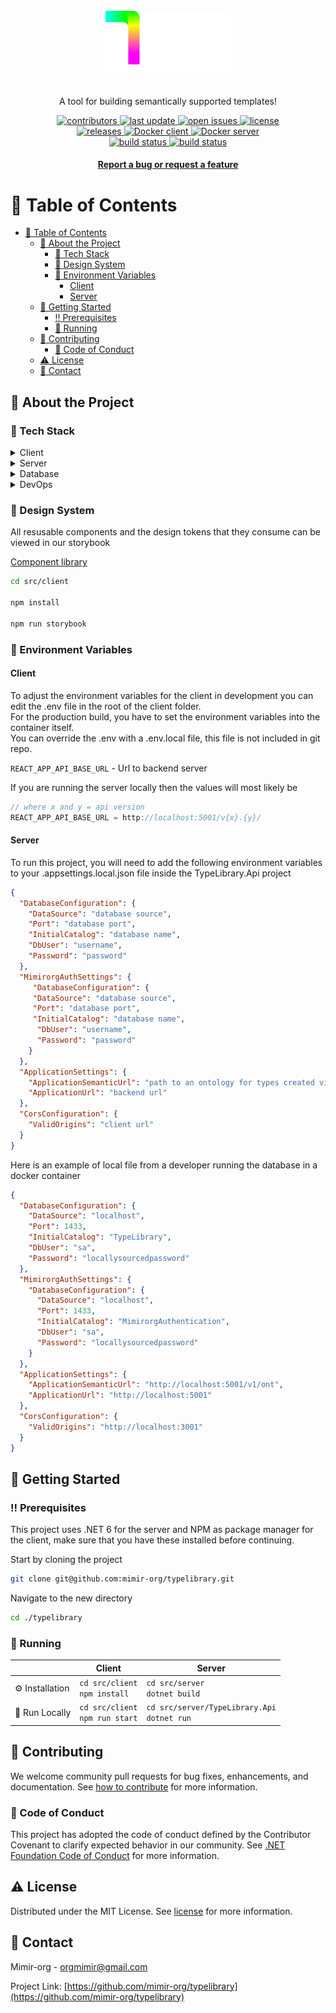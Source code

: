 <div align="center">
  <br/>
  
  <img src="src/client/src/assets/icons/logo/logoWhite.svg" alt="logo" width="200" height="auto" />
  
  <br/>
  <br/>
  
  <p>A tool for building semantically supported templates!</p>

  <div>
    <a href="https://github.com/mimir-org/typelibrary/graphs/contributors">
      <img src="https://img.shields.io/github/contributors/mimir-org/typelibrary" alt="contributors" />
    </a>
    <a href="https://github.com/mimir-org/typelibrary/commits/main">
      <img src="https://img.shields.io/github/last-commit/mimir-org/typelibrary" alt="last update" />
    </a>
    <a href="https://github.com/mimir-org/typelibrary/issues/">
      <img src="https://img.shields.io/github/issues/mimir-org/typelibrary" alt="open issues" />
    </a>
    <a href="https://github.com/mimir-org/typelibrary/blob/master/LICENSE">
      <img src="https://img.shields.io/github/license/mimir-org/typelibrary.svg" alt="license" />
    </a>
  </div>

  <div>
    <a href="https://github.com/mimir-org/typelibrary/releases">
      <img src="https://img.shields.io/github/v/release/mimir-org/typelibrary" alt="releases">
    </a>
    <a href="https://hub.docker.com/repository/docker/mimirorg/typelibrary-client">
      <img alt="Docker client" src="https://img.shields.io/docker/v/mimirorg/typelibrary-client?label=docker%20client">
    </a>
    <a href="https://hub.docker.com/repository/docker/mimirorg/typelibrary-server">
      <img alt="Docker server" src="https://img.shields.io/docker/v/mimirorg/typelibrary-server?label=docker%20server">
    </a>
  </div>

  <div>
    <a href="https://github.com/mimir-org/typelibrary/actions/workflows/main.yaml">
      <img src="https://github.com/mimir-org/typelibrary/actions/workflows/main.yaml/badge.svg?branch=main" alt="build status" />
    </a>
    <a href="https://github.com/mimir-org/typelibrary/actions/workflows/dev.yaml">
      <img src="https://github.com/mimir-org/typelibrary/actions/workflows/dev.yaml/badge.svg?branch=dev" alt="build status" />
    </a>
  </div>
  
  <h4>
  <a href="https://github.com/mimir-org/typelibrary/issues">Report a bug or request a feature</a>
  </h4>
</div>

# :notebook_with_decorative_cover: Table of Contents

- [:notebook_with_decorative_cover: Table of Contents](#notebook_with_decorative_cover-table-of-contents)
  - [:star2: About the Project](#star2-about-the-project)
    - [:space_invader: Tech Stack](#space_invader-tech-stack)
    - [:art: Design System](#art-design-system)
    - [:key: Environment Variables](#key-environment-variables)
      - [Client](#client)
      - [Server](#server)
  - [:toolbox: Getting Started](#toolbox-getting-started)
    - [:bangbang: Prerequisites](#bangbang-prerequisites)
    - [:running: Running](#running-running)
  - [:wave: Contributing](#wave-contributing)
    - [:scroll: Code of Conduct](#scroll-code-of-conduct)
  - [:warning: License](#warning-license)
  - [:handshake: Contact](#handshake-contact)
  
## :star2: About the Project

### :space_invader: Tech Stack

<details>
  <summary>Client</summary>
  <ul>
    <li><a href="https://www.typescriptlang.org/">Typescript</a></li>
    <li><a href="https://reactjs.org/">React.js</a></li>
    <li><a href="https://reactrouterdotcom.fly.dev/">React Router</a></li>
    <li><a href="https://react-hook-form.com/">React Hook Form</a></li>
    <li><a href="https://react-query.tanstack.com/">React Query</a></li>
    <li><a href="https://axios-http.com/">Axios</a></li>
    <li><a href="https://fakerjs.dev/">Faker</a></li>
    <li><a href="https://storybook.js.org/">Storybook</a></li>
    <li><a href="https://www.framer.com/motion/">Framer Motion</a></li>
    <li><a href="https://www.radix-ui.com/">Radix UI (Primitives)</a></li>
    <li><a href="https://styled-components.com/">styled-components</a></li>
    <li><a href="https://styled-icons.dev/">styled-icons</a></li>
    <li><a href="https://polished.js.org/">polished</a></li>
  </ul>
</details>

<details>
  <summary>Server</summary>
  <ul>
    <li><a href="https://dotnet.microsoft.com/en-us/languages/csharp">C#</a></li>
    <li><a href="https://docs.microsoft.com/en-us/aspnet/core/">ASP.NET</a></li>
    <li><a href="https://docs.microsoft.com/en-us/azure/active-directory/develop/">MSAL.NET</a></li>
    <li><a href="https://www.newtonsoft.com/json">Json.NET</a></li>
    <li><a href="https://docs.microsoft.com/en-us/ef/">Entity Framework</a></li>
    <li><a href="https://automapper.org/">AutoMapper</a></li>
    <li><a href="https://xunit.net/">xUnit.NET</a></li>
    <li><a href="https://github.com/domaindrivendev/Swashbuckle.AspNetCore">Swashbuckle</a></li>
    <li><a href="https://github.com/moq/moq4">Moq</a></li>
    <li><a href="https://sendgrid.com/">Sendgrid</a></li>
    <li><a href="https://github.com/pankleks/TypeScriptBuilder">TypeScriptBuilder</a></li>
  </ul>
</details>

<details>
<summary>Database</summary>
  <ul>
    <li><a href="https://www.microsoft.com/en-us/sql-server/">MSSQL</a></li>
  </ul>
</details>

<details>
<summary>DevOps</summary>
  <ul>
    <li><a href="https://www.docker.com/">Docker</a></li>
    <li><a href="https://github.com/features/actions">Github Actions</a></li>
    <li><a href="https://www.terraform.io/">Terraform</a></li>
  </ul>
</details>

### :art: Design System

All resusable components and the design tokens that they consume can be viewed in our storybook

<a href="https://github.com/mimir-org/typelibrary/tree/dev/src/client/src/complib">Component library</a>

```bash
cd src/client

npm install

npm run storybook
```

### :key: Environment Variables

#### Client

To adjust the environment variables for the client in development you can edit the .env file in the root of the client folder.  
For the production build, you have to set the environment variables into the container itself.  
You can override the .env with a .env.local file, this file is not included in git repo.

`REACT_APP_API_BASE_URL` - Url to backend server

If you are running the server locally then the values will most likely be  

```js
// where x and y = api version
REACT_APP_API_BASE_URL = http://localhost:5001/v{x}.{y}/
```

#### Server

To run this project, you will need to add the following environment variables to your .appsettings.local.json file inside the TypeLibrary.Api project

```json
{
  "DatabaseConfiguration": {
    "DataSource": "database source",
    "Port": "database port",
    "InitialCatalog": "database name",
    "DbUser": "username",
    "Password": "password"
  },
  "MimirorgAuthSettings": {
     "DatabaseConfiguration": {
     "DataSource": "database source",
     "Port": "database port",
     "InitialCatalog": "database name",
      "DbUser": "username",
      "Password": "password"
    }
  },
  "ApplicationSettings": {
    "ApplicationSemanticUrl": "path to an ontology for types created via application",
    "ApplicationUrl": "backend url"
  },
  "CorsConfiguration": {
    "ValidOrigins": "client url"
  }
}
```

Here is an example of local file from a developer running the database in a docker container

```json
{
  "DatabaseConfiguration": {
    "DataSource": "localhost",
    "Port": 1433,
    "InitialCatalog": "TypeLibrary",
    "DbUser": "sa",
    "Password": "locallysourcedpassword"
  },
  "MimirorgAuthSettings": {
    "DatabaseConfiguration": {
      "DataSource": "localhost",
      "Port": 1433,
      "InitialCatalog": "MimirorgAuthentication",
      "DbUser": "sa",
      "Password": "locallysourcedpassword"
    }
  },
  "ApplicationSettings": {
    "ApplicationSemanticUrl": "http://localhost:5001/v1/ont",
    "ApplicationUrl": "http://localhost:5001"
  },
  "CorsConfiguration": {
    "ValidOrigins": "http://localhost:3001"
  }
}
```

## :toolbox: Getting Started

### :bangbang: Prerequisites

This project uses .NET 6 for the server and NPM as package manager for the client,
make sure that you have these installed before continuing.

Start by cloning the project

```bash
git clone git@github.com:mimir-org/typelibrary.git
```

Navigate to the new directory

```bash
cd ./typelibrary
```

### :running: Running

|                         | Client      | Server      |
| ----------------------- | ----------- | ----------- |
| :gear: Installation     | ```cd src/client``` <br /> ```npm install```   | ```cd src/server``` <br /> ```dotnet build```      |
| :running: Run Locally   | ```cd src/client``` <br /> ```npm run start``` | ```cd src/server/TypeLibrary.Api``` <br /> ```dotnet run```      

## :wave: Contributing

We welcome community pull requests for bug fixes, enhancements, and documentation. See [how to contribute](./CONTRIBUTING.md) for more information.

### :scroll: Code of Conduct

This project has adopted the code of conduct defined by the Contributor Covenant to clarify expected behavior in our community. See [.NET Foundation Code of Conduct](https://dotnetfoundation.org/about/code-of-conduct) for more information.

## :warning: License

Distributed under the MIT License. See [license](./LICENSE) for more information.

## :handshake: Contact

Mimir-org - orgmimir@gmail.com

Project Link: [https://github.com/mimir-org/typelibrary](https://github.com/mimir-org/typelibrary)
